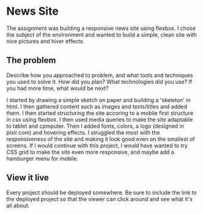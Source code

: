 # News Site

The assignment was building a responsive news site using flexbox. I chose the subject of the environment and wanted to build a simple, clean site with nice pictures and hiver effects. 

## The problem

Describe how you approached to problem, and what tools and techniques you used to solve it. How did you plan? What technologies did you use? If you had more time, what would be next?

I started by drawing a simple sketch on paper and building a 'skeleton' in html. I then gathered content such as images and texts/titles and added them. I then started structuring the site accoring to a mobile first structure in css using flexbox. I then used media queries to make the site adaptable to tablet and cpmputer. Then I added fonts, colors, a logo (designed in pixlr.com) and hovering effects. I struggled the most with the responsiveness of the site and making it look good even on the smallest of screens. If I would continue with this project, I would have wanted to try CSS grid to make the site even more responsive, and maybe add a hamburger menu for mobile.

## View it live
Every project should be deployed somewhere. Be sure to include the link to the deployed project so that the viewer can click around and see what it's all about.
